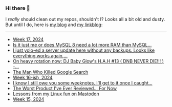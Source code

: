 ### Hi there 👋

I _really_ should clean out my repos, shouldn't I? Looks all a bit old and dusty. But until I do, here is [my blog](https://lostfocus.de/) and [my linkblog](https://dominikschwind.com/links):

--- 

<!-- POST-LIST:START -->
- [Week 17, 2024](https://lostfocus.de/2024/04/28/week-17-2024/)
- [Is it just me or does MySQL 8 need a lot more RAM than MySQL…](https://lostfocus.de/2024/04/28/232886/)
- [I just yolo-ed a server update here without any backups. Looks like everything works again,…](https://lostfocus.de/2024/04/26/232883/)
- [On heavy rotation now: DJ Baby Glow&#39;s H.A.H #13 &lpar; DNB NEVER DIE!!! &rpar; -…](https://lostfocus.de/2024/04/25/232876/)
- [The Man Who Killed Google Search](https://www.wheresyoured.at/the-men-who-killed-google/)
- [Week 16-ish, 2024](https://lostfocus.de/2024/04/24/week-16-ish-2024/)
- [I know I still owe you some weeknotes. I&#39;ll get to it once I caught…](https://lostfocus.de/2024/04/23/232870/)
- [The Worst Product I&#39;ve Ever Reviewed... For Now](https://www.youtube.com/watch?v=TitZV6k8zfA)
- [Lessons from my Linux fun on Mastodon](https://rubenerd.com/lessons-from-my-linux-fun-on-mastodon/)
- [Week 15, 2024](https://lostfocus.de/2024/04/14/week-15-2024/)
<!-- POST-LIST:END -->

<!--
**lostfocus/lostfocus** is a ✨ _special_ ✨ repository because its `README.md` (this file) appears on your GitHub profile.

Here are some ideas to get you started:

- 🔭 I’m currently working on ...
- 🌱 I’m currently learning ...
- 👯 I’m looking to collaborate on ...
- 🤔 I’m looking for help with ...
- 💬 Ask me about ...
- 📫 How to reach me: ...
- 😄 Pronouns: ...
- ⚡ Fun fact: ...
-->
